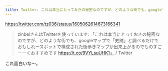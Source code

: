 ```yaml
---
title: Twitter: これは本当にとっておきの秘密なのですが、どのような街でも、googleマップで「史跡」と調べるだけで...
---
```


https://twitter.com/tz036/status/1605062614673166341

> zinbeiさんはTwitterを使っています: 「これは本当にとっておきの秘密なのですが、どのような街でも、googleマップで「史跡」と調べるだけでおもしれースポットで構成された街歩きマップが出来上がるのでものすごーーくおすすめです https://t.co/9VYLsuUHK1」 / Twitter

これ面白いな〜。


